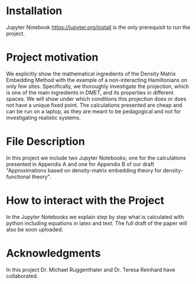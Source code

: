 # Installation
Jupyter Notebook https://jupyter.org/install is the only prerequisit to run the project.

# Project motivation
We explicitly show the mathematical ingredients of the Density Matrix Embedding Method with the example of a non-interacting Hamiltonians on only few sites. Specifically, we thoroughly investigate the projection, which is one of the main ingredients in DMET, and its properties in different spaces. We will show under which conditions this projection does or does not have a unique fixed point. 
The calculations presented are cheap and can be run on a laptop, as they are meant to be pedagogical and not for investigating realistic systems.

# File Description
In this project we include two Jupyter Notebooks; one for the calculations presented in Appendix A and one for Appendix B of our draft "Approximations based on density-matrix embedding theory for density-functional theory".

# How to interact with the Project
In the Jupyter Notebooks we explain step by step what is calculated with python including equations in latex and text. The full draft of the paper will also be soon uploaded.

# Acknowledgments
In this project Dr. Michael Ruggenthaler and Dr. Teresa Reinhard have collaborated.
